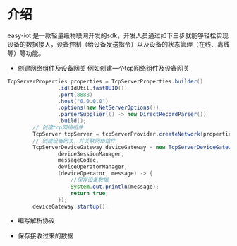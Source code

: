 # 介绍

easy-iot 是一款轻量级物联网开发的sdk，开发人员通过如下三步就能够轻松实现设备的数据接入，设备控制（给设备发送指令）以及设备的状态管理（在线、离线等）等功能。
- 创建网络组件及设备网关
例如创建一个tcp网络组件及设备网关

```java
TcpServerProperties properties = TcpServerProperties.builder()
                .id(IdUtil.fastUUID())
                .port(8888)
                .host("0.0.0.0")
                .options(new NetServerOptions())
                .parserSupplier(() -> new DirectRecordParser())
                .build();
        // 创建tcp网络组件
        TcpServer tcpServer = tcpServerProvider.createNetwork(properties);
        // 创建设备网关，并关联网络组件
        TcpServerDeviceGateway deviceGateway = new TcpServerDeviceGateway(tcpServer,
                deviceSessionManager,
                messageCodec,
                deviceOperatorManager,
                (deviceOperator, message) -> {
                    //保存设备数据
                    System.out.println(message);
                    return true;
                });
        deviceGateway.startup();
```
- 编写解析协议

- 保存接收过来的数据
